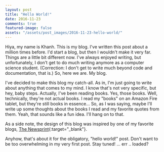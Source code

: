 ```yaml
---
layout: post
title: "Hello World!"
date: 2016-11-23
comments: true
featured-image: false
assets: "/assets/post_images/2016-11-23-hello-world/"
---
```

Hiya, my name is Khanh. This is my blog. I've written this post about a million times before. I'd start a blog, but then I wouldn't make it very far. Things are a little bit different now. I've always enjoyed writing, but unfortunately, I don't get to do much writing anymore as a computer science student. (Correction: I don't get to write much beyond code and documentation, that is.) So, here we are. My blog.

I've decided to make this blog my catch-all. As in, I'm just going to write about anything that comes to my mind. I know that's not very specific, but hey, baby steps. Actually, I've been reading books. Yes, those books. Well, technically, they're not actual books. I read my "books" on an Amazon Fire tablet, but they're still books in essence... So, as I was saying, maybe I'll write up some thoughts about the books I read and my favorite quotes from them. Yeah, that sounds like a fun idea. I'll hang on to that.

As a side note, the design of this blog was inspired by one of my favorite blogs, [The Newsprint](http://thenewsprint.co/){:target="\_blank"}.

Anyhow, that's about it for the obligatory, "hello world!" post. Don't want to be too overwhelming in my very first post. Stay tuned! ... err .. loaded?
